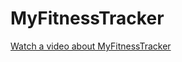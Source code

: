 # MyFitnessTracker

[Watch a video about MyFitnessTracker](https://www.loom.com/share/14dcf853bd954f708cb4cc28c5123023?sid=37c966ac-9321-4f13-b661-b79d373f6fa6)
